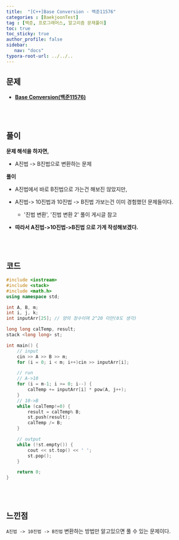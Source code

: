```yaml
---
title:  "[C++]Base Conversion - 백준11576"
categories : [BaekjoonTest]
tag : [백준, 프로그래머스, 알고리즘 문제풀이]
toc: true
toc_sticky: true
author_profile: false
sidebar:
   nav: "docs"
typora-root-url: ../../..
---
```




## 문제

* **[Base Conversion(백준11576)](https://www.acmicpc.net/problem/11576)**

<br><br>

## 풀이

**문제 해석을 하자면,**

* A진법 -> B진법으로 변환하는 문제



**풀이**

* A진법에서 바로 B진법으로 가는건 해보진 않았지만,  
* A진법-> 10진법과 10진법 -> B진법 가보는건 이미 경험했던 문제들이다.
  * '진법 변환', '진법 변환 2' 풀이 게시글 참고

* **따라서 A진법->10진법->B진법 으로 가게 작성해보겠다.**



<br><br>

## 코드

```c++
#include <iostream>
#include <stack>
#include <math.h>
using namespace std;

int A, B, m;
int i, j, k;
int inputArr[25]; // 양의 정수이며 2^20 미만(0도 생각)

long long calTemp, result;
stack <long long> st;

int main() {
	// input
	cin >> A >> B >> m;
	for (i = 0; i < m; i++)cin >> inputArr[i];

	// run
	// A->10
	for (i = m-1; i >= 0; i--) {
		calTemp += inputArr[i] * pow(A, j++);
	}
	// 10->B
	while (calTemp!=0) {
		result = calTemp% B;
		st.push(result);
		calTemp /= B;
	}

	// output
	while (!st.empty()) {
		cout << st.top() << ' ';
		st.pop();
	}

	return 0;
}
```

<br><br>

## 느낀점

`A진법 -> 10진법 -> B진법` 변환하는 방법만 알고있으면 풀 수 있는 문제이다.
